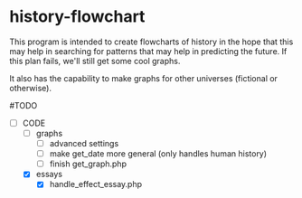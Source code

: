 history-flowchart
=================
This program is intended to create flowcharts of history in the hope that this may help in searching for patterns that may help in predicting the future. If this plan fails, we'll still get some cool graphs.

It also has the capability to make graphs for other universes (fictional or otherwise).

#TODO
- [ ] CODE
  - [ ] graphs
    - [ ] advanced settings
    - [ ] make get_date more general (only handles human history)
    - [ ] finish get_graph.php
  - [x] essays
    - [x] handle_effect_essay.php
